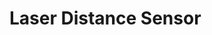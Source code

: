 [Official Hardware Repository]: https://github.com/CoreElectronics/CE-PiicoDev-Distance-Sensor-VL53L1X/tree/ccfc11da73045dc5f71e220fda5292518e054b60
[Official MicroPython Repository]: https://github.com/CoreElectronics/CE-PiicoDev-VL53L1X-MicroPython-Module/tree/75e6f56170bd57c07f948f3c62e96b47c07c1ef1
[Official Product Site]: https://piico.dev/p7
[Datasheet]: https://www.st.com/en/imaging-and-photonics-solutions/vl53l1x.html
# Laser Distance Sensor
